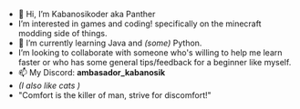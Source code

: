 - 👋 Hi, I’m Kabanosikoder aka Panther
- I’m interested in games and coding! specifically on the minecraft modding side of things.
- 🌱 I’m currently learning Java and *(some)* Python.
- I’m looking to collaborate with someone who's willing to help me learn faster or who has some general tips/feedback for a beginner like myself.
- 📫 My Discord: **ambasador_kabanosik**
- *(I also like cats )*
- "Comfort is the killer of man, strive for discomfort!"

<!---
Kabanosikoder/Kabanosikoder is a ✨ special ✨ repository because its `README.md` (this file) appears on your GitHub profile.
You can click the Preview link to take a look at your changes.
--->
